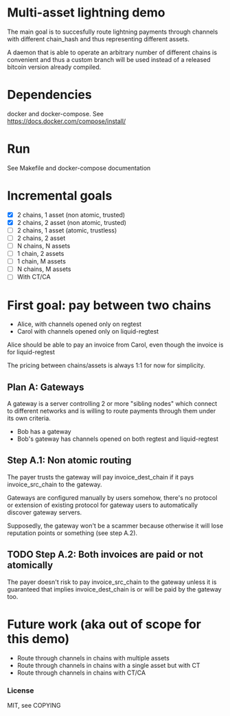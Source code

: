 
# Multi-asset lightning demo

The main goal is to succesfully route lightning payments through
channels with different chain_hash and thus representing different
assets.

A daemon that is able to operate an arbitrary number of different
chains is convenient and thus a custom branch will be used instead of
a released bitcoin version already compiled.

# Dependencies

docker and docker-compose.
See https://docs.docker.com/compose/install/

# Run

See Makefile and docker-compose documentation

# Incremental goals

- [x] 2 chains, 1 asset (non atomic, trusted)
- [x] 2 chains, 2 asset (non atomic, trusted)
- [ ] 2 chains, 1 asset (atomic, trustless)
- [ ] 2 chains, 2 asset
- [ ] N chains, N assets
- [ ] 1 chain, 2 assets
- [ ] 1 chain, M assets
- [ ] N chains, M assets
- [ ] With CT/CA

# First goal: pay between two chains

- Alice, with channels opened only on regtest
- Carol with channels opened only on liquid-regtest

Alice should be able to pay an invoice from Carol, even though the invoice is for liquid-regtest

The pricing between chains/assets is always 1:1 for now for simplicity.

## Plan A: Gateways

A gateway is a server controlling 2 or more "sibling nodes" which
connect to different networks and is willing to route payments through
them under its own criteria.

- Bob has a gateway
- Bob's gateway has channels opened on both regtest and liquid-regtest

## Step A.1: Non atomic routing

The payer trusts the gateway will pay invoice_dest_chain if it pays
invoice_src_chain to the gateway.

Gateways are configured manually by users somehow, there's no protocol
or extension of existing protocol for gateway users to automatically
discover gateway servers.

Supposedly, the gateway won't be a scammer because otherwise it will
lose reputation points or something (see step A.2).

## TODO Step A.2: Both invoices are paid or not atomically

The payer doesn't risk to pay invoice_src_chain to the gateway unless it is guaranteed
that implies invoice_dest_chain is or will be paid by the gateway too.

# Future work (aka out of scope for this demo)

- Route through channels in chains with multiple assets
- Route through channels in chains with a single asset but with CT
- Route through channels in chains with CT/CA

### License

MIT, see COPYING
